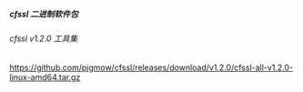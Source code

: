 ##### cfssl 二进制软件包

###### cfssl v1.2.0 工具集

https://github.com/pjgmow/cfssl/releases/download/v1.2.0/cfssl-all-v1.2.0-linux-amd64.tar.gz
